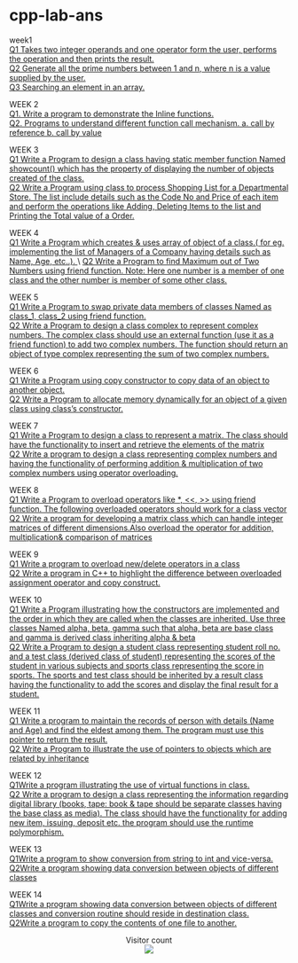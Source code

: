 # cpp-lab-ans
week1\
[Q1 Takes two integer operands and one operator form the user, performs the operation and then 
prints the result.](https://github.com/PrafullRaj/cpp-lab-ans/blob/main/Week%201/1.Takes%20two%20integer%20operands%20and%20one%20operator%20form%20the%20user%2C%20performs%20the%20operation%20and%20then%20%20prints%20the%20result.cpp)\
[Q2 Generate all the prime numbers between 1 and n, where n is a value supplied by the user.](https://github.com/PrafullRaj/cpp-lab-ans/blob/f0f43a3aaf8a84058c80b2d782628ec4c7495911/Week%201/Q2%20Generate%20all%20the%20prime%20numbers%20between%201%20and%20n%2C%20where%20n%20is%20a%20value%20supplied%20by%20the%20user.cpp)\
[Q3 Searching an element in an array.](https://github.com/PrafullRaj/cpp-lab-ans/blob/main/Week%201/Q3%20Searching%20an%20element%20in%20an%20array.cpp)

WEEK 2\
[Q1. Write a program to demonstrate the Inline functions.](https://github.com/PrafullRaj/cpp-lab-ans/blob/main/week%202/Q1.%20Write%20a%20program%20to%20demonstrate%20the%20Inline%20functions.cpp)\
[Q2. Programs to understand different function call mechanism.
 a. call by reference b. call by value](https://github.com/PrafullRaj/cpp-lab-ans/blob/main/week%202/Q1.%20Write%20a%20program%20to%20demonstrate%20the%20Inline%20functions.cpp)
 
 WEEK 3\
 [Q1 Write a Program to design a class having static member function Named showcount() which 
has the property of displaying the number of objects created of the class.](https://github.com/PrafullRaj/cpp-lab-ans/blob/main/WEEK%203/Write%20a%20Program%20to%20design%20a%20class%20having%20static%20member%20function%20Named%20showcount()%20which%20%20has%20the%20property%20of%20displaying%20the%20number%20of%20objects%20created%20of%20the%20class.cpp)\
[Q2 Write a Program using class to process Shopping List for a Departmental Store. The list 
include details such as the Code No and Price of each item and perform the operations like 
Adding, Deleting Items to the list and Printing the Total value of a Order.](https://github.com/PrafullRaj/cpp-lab-ans/blob/main/WEEK%203/Write%20a%20Program%20to%20design%20a%20class%20having%20static%20member%20function%20Named%20showcount()%20which%20%20has%20the%20property%20of%20displaying%20the%20number%20of%20objects%20created%20of%20the%20class.cpp)

WEEK 4\
[Q1 Write a Program which creates & uses array of object of a class.( for eg. implementing the 
list of Managers of a Company having details such as Name, Age, etc..).
 ](https://github.com/PrafullRaj/cpp-lab-ans/blob/main/WEEK%204/Write%20a%20Program%20which%20creates%20%26%20uses%20array%20of%20object%20of%20a%20class.(%20for%20eg.%20implementing%20the%20%20list%20of%20Managers%20of%20a%20Company%20having%20details%20such%20as%20Name%2C%20Age%2C%20etc..).cpp)\
[Q2 Write a Program to find Maximum out of Two Numbers using friend function. Note: Here 
one number is a member of one class and the other number is member of some other class.](https://github.com/PrafullRaj/cpp-lab-ans/blob/main/WEEK%204/Write%20a%20Program%20to%20find%20Maximum%20out%20of%20Two%20Numbers%20using%20friend%20function.%20Note:%20Here%20%20one%20number%20is%20a%20member%20of%20one%20class%20and%20the%20other%20number%20is%20member%20of%20some%20other%20class.cpp)

WEEK 5\
[Q1 Write a Program to swap private data members of classes Named as class_1, class_2 using 
friend function.
](https://github.com/PrafullRaj/cpp-lab-ans/blob/main/WEEK%205/Write%20a%20Program%20to%20swap%20private%20data%20members%20of%20classes%20Named%20as%20class_1%2C%20class_2%20using%20%20friend%20function.cpp)\
[Q2 Write a Program to design a class complex to represent complex numbers. The complex 
class should use an external function (use it as a friend function) to add two complex 
numbers. The function should return an object of type complex representing the sum of two 
complex numbers.](https://github.com/PrafullRaj/cpp-lab-ans/blob/main/WEEK%205/Write%20a%20Program%20to%20design%20a%20class%20complex%20to%20represent%20complex%20numbers.%20The%20complex%20%20class%20should%20use%20an%20external%20function%20(use%20it%20as%20a%20friend%20function)%20to%20add%20two%20complex%20%20numbers.%20The%20function%20should%20return%20an%20object%20of%20type%20complex%20representing%20the%20sum%20of%20two%20%20complex%20numbers.cpp)

WEEK 6\
[Q1 Write a Program using copy constructor to copy data of an object to another object.](https://github.com/PrafullRaj/cpp-lab-ans/blob/main/WEEK%206/Write%20a%20Program%20using%20copy%20constructor%20to%20copy%20data%20of%20an%20object%20to%20another%20object.cpp)\
[Q2 Write a Program to allocate memory dynamically for an object of a given class using class’s 
constructor.
](https://github.com/PrafullRaj/cpp-lab-ans/blob/main/WEEK%206/Write%20a%20Program%20to%20allocate%20memory%20dynamically%20for%20an%20object%20of%20a%20given%20class%20using%20class%E2%80%99s%20%20constructor.cpp)

WEEK 7\
[Q1 Write a Program to design a class to represent a matrix. The class should have the 
functionality to insert and retrieve the elements of the matrix](https://github.com/PrafullRaj/cpp-lab-ans/blob/main/WEEK%207/Write%20a%20Program%20to%20design%20a%20class%20to%20represent%20a%20matrix.%20The%20class%20should%20have%20the%20%20functionality%20to%20insert%20and%20retrieve%20the%20elements%20of%20the%20matrix.cpp)\
[Q2 Write a program to design a class representing complex numbers and having the functionality 
of performing addition & multiplication of two complex numbers using operator overloading.
](https://github.com/PrafullRaj/cpp-lab-ans/blob/main/WEEK%207/Write%20a%20program%20to%20design%20a%20class%20representing%20complex%20numbers%20and%20having%20the%20functionality%20%20of%20performing%20addition%20%26%20multiplication%20of%20two%20complex%20numbers%20using%20operator%20overloading.cpp)

WEEK 8\
[Q1 Write a Program to overload operators like *, <<, >> using friend function. The following 
overloaded operators should work for a class vector](https://github.com/PrafullRaj/cpp-lab-ans/blob/main/WEEK%208/Write%20a%20Program%20to%20overload%20operators%20like%20*%2C%20%3C%3C%2C%20%3E%3E%20using%20friend%20function.%20The%20following%20%20overloaded%20operators%20should%20work%20for%20a%20class%20vector.cpp)\
[Q2 Write a program for developing a matrix class which can handle integer matrices of different dimensions.Also overload the operator for addition, multiplication& comparison of matrices](https://github.com/PrafullRaj/cpp-lab-ans/blob/main/WEEK%208/Write%20a%20program%20for%20developing%20a%20matrix%20class%20which%20can%20handle%20integer%20matrices%20of%20different%20%20dimensions.%20Also%20overload%20the%20operator%20for%20addition%2C%20multiplication%20%26%20comparison%20of%20%20matrices.cpp)

WEEK 9\
[Q1 Write a program to overload new/delete operators in a class](https://github.com/PrafullRaj/cpp-lab-ans/blob/main/WEEK%209/1.Write%20a%20program%20to%20overload%20newdelete%20operators%20in%20a%20class.cpp)\
[Q2 Write a program in C++ to highlight the difference between overloaded assignment operator 
and copy construct.](https://github.com/PrafullRaj/cpp-lab-ans/blob/main/WEEK%209/Write%20a%20program%20in%20C%2B%2B%20to%20highlight%20the%20difference%20between%20overloaded%20assignment%20operator%20%20and%20copy%20construct.cpp)

WEEK 10\
[Q1 Write a Program illustrating how the constructors are implemented and the order in which 
they are called when the classes are inherited. Use three classes Named alpha, beta, gamma such 
that alpha, beta are base class and gamma is derived class inheriting alpha & beta](https://github.com/PrafullRaj/cpp-lab-ans/blob/main/WEEK%2010/1.Write%20a%20Program%20illustrating%20how%20the%20constructors%20are%20implemented%20and%20the%20order%20in%20which%20%20they%20are%20called%20when%20the%20classes%20are%20inherited.%20Use%20three%20classes%20Named%20alpha%2C%20beta%2C%20gamma%20such%20%20that%20alpha%2C%20beta%20are%20base%20class%20and%20gamma%20is%20derived%20class%20inheriting%20alpha%20%26%20beta.cpp)\
[Q2 Write a Program to design a student class representing student roll no. and a test class 
(derived class of student) representing the scores of the student in various subjects and sports class 
representing the score in sports. The sports and test class should be inherited by a result class 
having the functionality to add the scores and display the final result for a student.](https://github.com/PrafullRaj/cpp-lab-ans/blob/main/WEEK%2010/Write%20a%20Program%20to%20design%20a%20student%20class%20representing%20student%20roll%20no.%20and%20a%20test%20class%20%20(derived%20class%20of%20student)%20representing%20the%20scores%20of%20the%20student%20in%20various%20subjects%20and%20sports%20class%20%20representing%20the%20score%20in%20sports.%20The%20sports%20and%20test%20class%20should%20be%20inherited%20by%20a%20result%20class%20%20having%20the%20functionality%20to%20add%20the%20scores%20and%20display%20the%20final%20result%20for%20a%20student.cpp)

WEEK 11\
[Q1 Write a program to maintain the records of person with details (Name and Age) and find the 
eldest among them. The program must use this pointer to return the result.](https://github.com/PrafullRaj/cpp-lab-ans/blob/main/WEEK%2011/Write%20a%20program%20to%20maintain%20the%20records%20of%20person%20with%20details%20(Name%20and%20Age)%20and%20find%20the%20%20eldest%20among%20them.%20The%20program%20must%20use%20this%20pointer%20to%20return%20the%20result.cpp)\
[Q2 Write a Program to illustrate the use of pointers to objects which are related by inheritance](https://github.com/PrafullRaj/cpp-lab-ans/blob/main/WEEK%2011/2.Write%20a%20Program%20to%20illustrate%20the%20use%20of%20pointers%20to%20objects%20which%20are%20related%20by%20inheritance.cpp)

WEEK 12\
[Q1Write a program illustrating the use of virtual functions in class.](https://github.com/PrafullRaj/cpp-lab-ans/blob/main/WEEK%2012/1.Write%20a%20program%20illustrating%20the%20use%20of%20virtual%20functions%20in%20class.cpp)\
[Q2 Write a program to design a class representing the information regarding digital library (books, 
tape: book & tape should be separate classes having the base class as media). The class should 
have the functionality for adding new item, issuing, deposit etc. the program should use the 
runtime polymorphism.](https://github.com/PrafullRaj/cpp-lab-ans/blob/main/WEEK%2012/2.Write%20a%20program%20to%20design%20a%20class%20representing%20the%20information%20regarding%20digital%20library%20(books%2C%20%20tape:%20book%20%26%20tape%20should%20be%20separate%20classes%20having%20the%20base%20class%20as%20media).%20The%20class%20should%20%20have%20the%20functionality%20for%20adding%20new%20item%2C%20issuing%2C%20deposit%20etc.%20the%20program%20should%20use%20the%20%20runtime%20polymorphism.cpp)

WEEK 13\
[Q1Write a program to show conversion from string to int and vice-versa.](https://github.com/PrafullRaj/cpp-lab-ans/blob/main/WEEK%2013/1.Write%20a%20program%20to%20show%20conversion%20from%20string%20to%20int%20and%20vice-versa.cpp)\
[Q2Write a program showing data conversion between objects of different classes](https://github.com/PrafullRaj/cpp-lab-ans/blob/main/WEEK%2013/2Write%20a%20program%20showing%20data%20conversion%20between%20objects%20of%20different%20classes.cpp)

WEEK 14\
[Q1Write a program showing data conversion between objects of different classes and conversion 
routine should reside in destination class.](https://github.com/PrafullRaj/cpp-lab-ans/blob/main/WEEK%2014/1.Write%20a%20program%20showing%20data%20conversion%20between%20objects%20of%20different%20classes%20and%20conversion%20%20routine%20should%20reside%20in%20destination%20class.cpp)\
[Q2Write a program to copy the contents of one file to another.](https://github.com/PrafullRaj/cpp-lab-ans/blob/main/WEEK%2014/2.Write%20a%20program%20to%20copy%20the%20contents%20of%20one%20file%20to%20another.cpp)



<p align="center"> 
  Visitor count<br>
  <img src="https://profile-counter.glitch.me/PrafullRaj-cpp-lab-ans/count.svg" />
</p>
